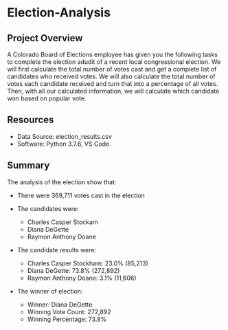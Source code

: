 # Election-Analysis

## Project Overview
A Colorado Board of Elections employee has given you the following tasks to complete the election adudit of a recent local congressional election. We will first calculate the total number of votes cast and get a complete list of candidates who received votes. We will also calculate the total number of votes each candidate received and turn that into a percentage of all votes. Then, with all our calculated information, we will calculate which candidate won based on popular vote.

## Resources
- Data Source: election_results.csv
- Software: Python 3.7.6, VS Code.

## Summary
The analysis of the election show that:

- There were 369,711 votes cast in the election
- The candidates were:
  - Charles Casper Stockam
  - Diana DeGette
  - Raymon Anthony Doane
  
- The candidate results were:
  - Charles Casper Stockham: 23.0% (85,213)
  - Diana DeGette: 73.8% (272,892)
  - Raymon Anthony Doane: 3.1% (11,606)
  
- The winner of election:
  - Winner: Diana DeGette
  - Winning Vote Count: 272,892 
  - Winning Percentage: 73.8%
